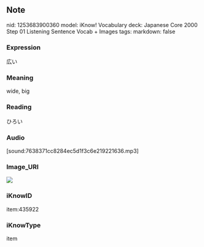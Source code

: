 ## Note
nid: 1253683900360
model: iKnow! Vocabulary
deck: Japanese Core 2000 Step 01 Listening Sentence Vocab + Images
tags: 
markdown: false

### Expression
広い

### Meaning
wide, big

### Reading
ひろい

### Audio
[sound:7638371cc8284ec5d1f3c6e219221636.mp3]

### Image_URI
<!DOCTYPE html>
<title></title>
<img src="fd2327138a96c4d8e78270f9aa146ac4.jpg">



### iKnowID
item:435922

### iKnowType
item

